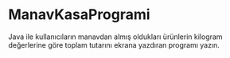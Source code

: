 # ManavKasaProgrami
Java ile kullanıcıların manavdan almış oldukları ürünlerin kilogram değerlerine göre toplam tutarını ekrana yazdıran programı yazın.
